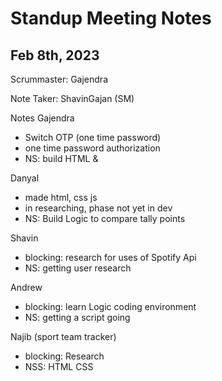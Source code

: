 # Standup Meeting Notes

## Feb 8th, 2023
Scrummaster: Gajendra

Note Taker: ShavinGajan (SM)

Notes
Gajendra
- Switch OTP (one time password)
- one time password authorization
- NS: build HTML & 

Danyal
- made html, css js
- in researching, phase not yet in dev
- NS: Build Logic to compare tally points

Shavin
- blocking: research for uses of Spotify Api
- NS: getting user research

Andrew
- blocking: learn Logic coding environment
- NS: getting a script going

Najib (sport team tracker)
- blocking: Research
- NSS: HTML CSS
